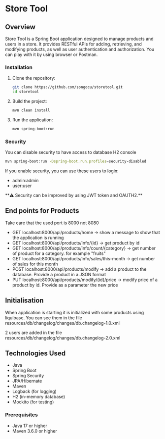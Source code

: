 # Store Tool

## Overview
Store Tool is a Spring Boot application designed to manage products and users in a store. It provides RESTful APIs for adding, retrieving, and modifying products, as well as user authentication and authorization.
You can play with it by using browser or Postman.

### Installation
1. Clone the repository:
    ```sh
    git clone https://github.com/songocu/storetool.git
    cd storetool
    ```

2. Build the project:
    ```sh
    mvn clean install
    ```

3. Run the application:
    ```sh
    mvn spring-boot:run
    ``` 
   
### Security
You can disable security to have access to database H2 console
```sh
mvn spring-boot:run -Dspring-boot.run.profiles=security-disabled
```

If you enable security, you can use these users to login:
- admin:admin
- user:user

\*\*⚠️ Security can be improved by using JWT token and OAUTH2.\*\*

## End points for Products
Take care that the used port is 8000 not 8080

- GET localhost:8000/api/products/home -> show a message to show that the application is running
- GET localhost:8000/api/products/info/{id} -> get product by id
- GET localhost:8000/api/products/info/count/{category} -> get number of product for a category. for example "fruits"
- GET localhost:8000/api/products/info/sales/this-month -> get number of sales for this month
- POST localhost:8000/api/products/modify -> add a product to the database. Provide a product in a JSON format
- PUT localhost:8000/api/products/modify/{id}/price -> modify price of a product by id. Provide as a parameter the new price

## Initialisation

When application is starting it is initialized with some products using liquibase.
You can see them in the file resources/db/changelog/changes/db.changelog-1.0.xml

2 users are added in the file resources/db/changelog/changes/db.changelog-2.0.xml


## Technologies Used
- Java
- Spring Boot
- Spring Security
- JPA/Hibernate
- Maven
- Logback (for logging)
- H2 (in-memory database)
- Mockito (for testing)

### Prerequisites
- Java 17 or higher
- Maven 3.6.0 or higher